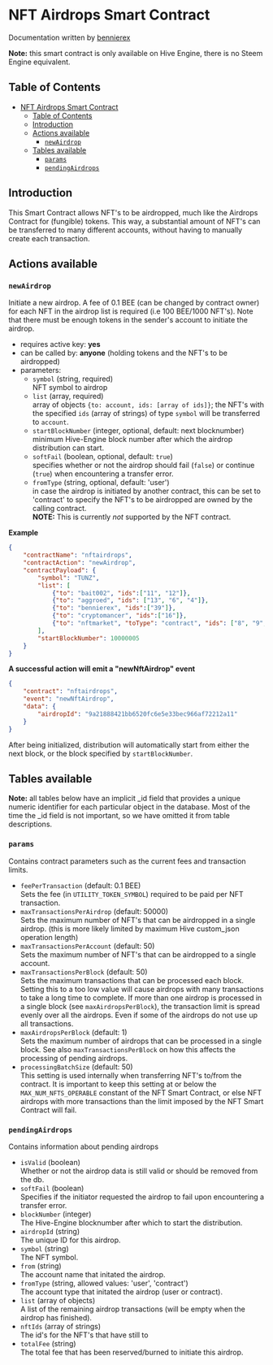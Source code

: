 # NFT Airdrops Smart Contract
Documentation written by [bennierex](https://github.com/bennierex)

**Note:** this smart contract is only available on Hive Engine, there is no Steem Engine equivalent.

## Table of Contents

- [NFT Airdrops Smart Contract](#nft-airdrops-smart-contract)
  - [Table of Contents](#table-of-contents)
  - [Introduction](#introduction)
  - [Actions available](#actions-available)
    - [`newAirdrop`](#newairdrop)
  - [Tables available](#tables-available)
    - [`params`](#params)
    - [`pendingAirdrops`](#pendingairdrops)

## Introduction

This Smart Contract allows NFT's to be airdropped, much like the Airdrops Contract for (fungible) tokens. This way, a substantial amount of NFT's can be transferred to many different accounts, without having to manually create each transaction.

## Actions available

### `newAirdrop`
Initiate a new airdrop. A fee of 0.1 BEE (can be changed by contract owner) for each NFT in the airdrop list is required (i.e 100 BEE/1000 NFT's). Note that there must be enough tokens in the sender's account to initiate the airdrop.

* requires active key: **yes**
* can be called by: **anyone** (holding tokens and the NFT's to be airdropped)
* parameters:
  * `symbol` (string, required)  
    NFT symbol to airdrop
  * `list` (array, required)  
    array of objects `{to: account, ids: [array of ids]}`; the NFT's with the specified `ids` (array of strings) of type `symbol` will be transferred to `account`.
  * `startBlockNumber` (integer, optional, default: next blocknumber)  
    minimum Hive-Engine block number after which the airdrop distribution can start.
  * `softFail` (boolean, optional, default: `true`)  
    specifies whether or not the airdrop should fail (`false`) or continue (`true`) when encountering a transfer error.
  * `fromType` (string, optional, default: 'user')  
    in case the airdrop is initiated by another contract, this can be set to 'contract' to specify the NFT's to be airdropped are owned by the calling contract.  
    **NOTE:** This is currently _not_ supported by the NFT contract.

**Example**
```json
{
    "contractName": "nftairdrops",
    "contractAction": "newAirdrop",
    "contractPayload": {
        "symbol": "TUNZ",
        "list": [
            {"to": "bait002", "ids":["11", "12"]},
            {"to": "aggroed", "ids": ["13", "6", "4"]},
            {"to": "bennierex", "ids":["39"]},
            {"to": "cryptomancer", "ids":["16"]},
            {"to": "nftmarket", "toType": "contract", "ids": ["8", "9", "10"]}
        ],
        "startBlockNumber": 10000005
    }
}
```

**A successful action will emit a "newNftAirdrop" event**
```json
{
    "contract": "nftairdrops",
    "event": "newNftAirdrop",
    "data": {
        "airdropId": "9a21888421bb6520fc6e5e33bec966af72212a11"
    }
}
```

After being initialized, distribution will automatically start from either the next block, or the block specified by `startBlockNumber`.

## Tables available
**Note:** all tables below have an implicit _id field that provides a unique numeric identifier for each particular object in the database. Most of the time the _id field is not important, so we have omitted it from table descriptions.

### `params`
Contains contract parameters such as the current fees and transaction limits.
* `feePerTransaction` (default: 0.1 BEE)  
  Sets the fee (in `UTILITY_TOKEN_SYMBOL`) required to be paid per NFT transaction.
* `maxTransactionsPerAirdrop` (default: 50000)  
  Sets the maximum number of NFT's that can be airdropped in a single airdrop. (this is more likely limited by maximum Hive custom_json operation length)
* `maxTransactionsPerAccount` (default: 50)  
  Sets the maximum number of NFT's that can be airdropped to a single account.
* `maxTransactionsPerBlock` (default: 50)  
  Sets the maximum transactions that can be processed each block. Setting this to a too low value will cause airdrops with many transactions to take a long time to complete. If more than one airdrop is processed in a single block (see `maxAirdropsPerBlock`), the transaction limit is spread evenly over all the airdrops. Even if some of the airdrops do not use up all transactions.
* `maxAirdropsPerBlock` (default: 1)  
  Sets the maximum number of airdrops that can be processed in a single block. See also `maxTransactionsPerBlock` on how this affects the processing of pending airdrops.
* `processingBatchSize` (default: 50)  
  This setting is used internally when transferring NFT's to/from the contract. It is important to keep this setting at or below the `MAX_NUM_NFTS_OPERABLE` constant of the NFT Smart Contract, or else NFT airdrops with more transactions than the limit imposed by the NFT Smart Contract will fail.

### `pendingAirdrops`
Contains information about pending airdrops
* `isValid` (boolean)  
  Whether or not the airdrop data is still valid or should be removed from the db.
* `softFail` (boolean)  
  Specifies if the initiator requested the airdrop to fail upon encountering a transfer error.
* `blockNumber` (integer)  
  The Hive-Engine blocknumber after which to start the distribution.
* `airdropId` (string)  
  The unique ID for this airdrop.
* `symbol` (string)  
  The NFT symbol.
* `from` (string)  
  The account name that initated the airdrop.
* `fromType` (string, allowed values: 'user', 'contract')  
  The account type that initated the airdrop (user or contract).
* `list` (array of objects)  
  A list of the remaining airdrop transactions (will be empty when the airdrop has finished).
* `nftIds` (array of strings)  
  The id's for the NFT's that have still to
* `totalFee` (string)  
  The total fee that has been reserved/burned to initiate this airdrop.
